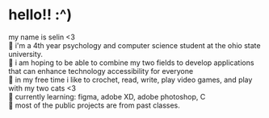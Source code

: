 # hello!! :^)

my name is selin <3 <br>
🌙 i'm a 4th year psychology and computer science student at the ohio state university. <br>
🌙 i am hoping to be able to combine my two fields to develop applications that can enhance technology accessibility for everyone <br>
🌙 in my free time i like to crochet, read, write, play video games, and play with my two cats <3 <br>
🌙 currently learning: figma, adobe XD, adobe photoshop, C <br>
🌙 most of the public projects are from past classes. <br>

